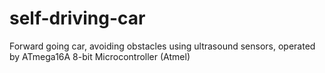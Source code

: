 # self-driving-car
Forward going car, avoiding obstacles using ultrasound sensors, operated by ATmega16A 8-bit Microcontroller (Atmel)
